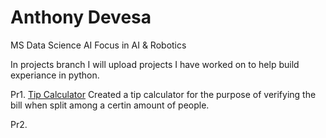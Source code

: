 # Anthony Devesa
MS Data Science AI Focus in AI & Robotics

In projects branch I will upload projects I have worked on to help build experiance in python. 

Pr1. [Tip Calculator](https://github.com/AdmiralCrow/Anthony_Portfolio/blob/projects/pr1_tip_calculator.py)
Created a tip calculator for the purpose of verifying the bill when split among a certin amount of people. 

Pr2.
